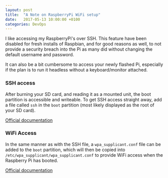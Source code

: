 ```yaml
---
layout: post
title:  "A Note on RaspberryPi WiFi setup"
date:   2017-05-13 10:00:00 +0100
categories: DevOps
---
```


I like accessing my RaspberryPi's over SSH. This feature have been disabled for fresh installs of Raspbian, and for good reasons as well, to not provide a security breach into the Pi as many did without changing the default username and password.

It can also be a bit cumbersome to access your newly flashed Pi, especially if the plan is to run it headless without a keyboard/monitor attached.

### SSH access

After burning your SD card, and reading it as a mounted unit, the boot partition is accessible and writeable. To get SSH access straight away, add a file called `ssh` in the `boot` partition (most likely displayed as the root of your SD card).

[Official documentation](https://www.raspberrypi.org/documentation/remote-access/ssh/)

### WiFi Access

In the same manner as with the SSH file, a `wpa_supplicant.conf` file can be added to the `boot` partition, which will then be copied into `/etc/wpa_supplicant/wpa_supplicant.conf` to provide WiFi access when the Raspberry Pi has booted.

[Official documentation](https://www.raspberrypi.org/blog/another-update-raspbian/)
